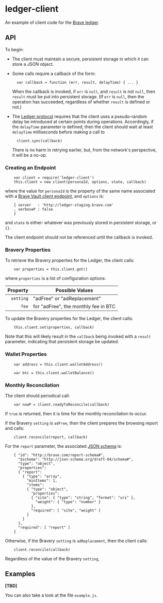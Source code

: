 # ledger-client
An example of client code for the [Brave ledger](https://github.com/brave/ledger).

## API

To begin:

- The client must maintain a secure, persistent storage in which it can store a JSON object.

- Some calls require a callback of the form:

        var callback = function (err, result, delayTime) { ... }

    When the callback is invoked,
if `err` is `null`, and `result` is not `null`, then `result` must be put into persistent storage.
(If `err` is `null`,
then the operation has succeeded,
regardless of whether `result` is defined or not.)

- The [Ledger protocol](https://github.com/brave/ledger/tree/master/documentation/Ledger-Principles.md)
requires that the client uses a pseudo-random delay be introduced at certain points during operations.
Accordingly,
if the `delayTime` parameter is defined,
then the client should wait at least `delayTime` milliseconds before making a call to

        client.sync(callback)

    There is no harm in retrying earlier,
but,
from the network's perspective,
it will be a no-op.

### Creating an Endpoint

        var client = require('ledger-client')
        this.client = new client(personaId, options, state, callback)

where the value for `personaId` is the property of the same name associated with a
[Brave Vault client endpoint](https://github.com/brave/vault-client#vault-properties),
and `options` is:

        { server   : 'http://ledger-staging.brave.com'
        , verboseP : false
        }

and `state` is either: whatever was previously stored in persistent storage, or `{}`.

The  client endpoint should not be referenced until the callback is invoked.

### Bravery Properties
To retrieve the Bravery properties for the Ledger,
the client calls:

        var properties = this.client.get()

where `properties` is a list of configuration options:

| Property    | Possible Values                      |
|------------:|--------------------------------------|
| `setting`   | "adFree" or "adReplacement"          |
| `fee`       | for "adFree", the monthly fee in BTC |

To update the Bravery properties for the Ledger,
the client calls:

        this.client.set(properties, callback)

Note that this will likely result in the `callback` being invoked with a `result` parameter,
indicating that persistent storage be updated.

### Wallet Properties

        var address = this.client.walletAddress()

        var btc = this.client.walletBalance()

### Monthly Reconcilation
The client should periodical call:

        var nowP = client.readyToReconcile(callback)

If `true` is returned,
then it is time for the monthly reconcilation to occur.

If the Bravery `setting` is `adFree`,
then the client prepares the browsing report and calls:

        client.reconcile(report, callback)

For the `report` parameter, the associated [JSON schema](http://json-schema.org/latest/json-schema-core.html) is:

        { "id": "http://brave.com/report-schema#",
          "$schema": "http://json-schema.org/draft-04/schema#",
          "type": "object",
          "properties":
          { "report":
            { "type": "array",
              "minItems": 1,
              "items":
              { "type": "object",
                "properties":
                { "site": { "type": "string", "format": "uri" },
                  "weight": { "type": "number" }
                },
                "required": [ "site", "weight" ]
              }
            }
          },
          "required": [ "report" ]
        }


Otherwise, if the Bravery `setting` is `adReplacement`, then the client calls:

        client.reconcile(callback)

Regardless of the value of the Bravery `setting`,


## Examples
__[TBD]__

You can also take a look at the file `example.js`.
